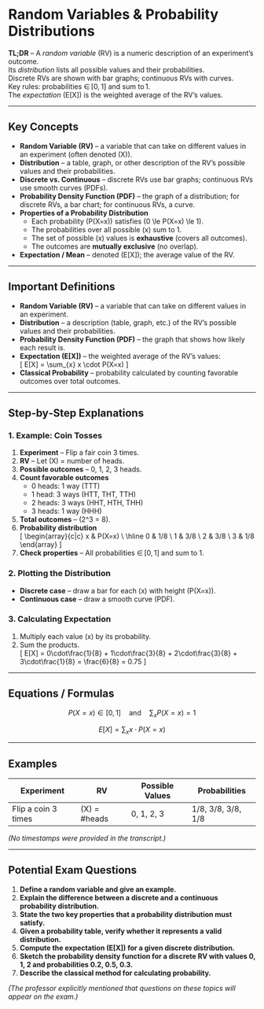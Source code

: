 # Random Variables & Probability Distributions  
**TL;DR** – A *random variable* (RV) is a numeric description of an experiment’s outcome.  
Its *distribution* lists all possible values and their probabilities.  
Discrete RVs are shown with bar graphs; continuous RVs with curves.  
Key rules: probabilities ∈ [0, 1] and sum to 1.  
The *expectation* \(E[X]\) is the weighted average of the RV’s values.

---

## Key Concepts
- **Random Variable (RV)** – a variable that can take on different values in an experiment (often denoted \(X\)).  
- **Distribution** – a table, graph, or other description of the RV’s possible values and their probabilities.  
- **Discrete vs. Continuous** – discrete RVs use bar graphs; continuous RVs use smooth curves (PDFs).  
- **Probability Density Function (PDF)** – the graph of a distribution; for discrete RVs, a bar chart; for continuous RVs, a curve.  
- **Properties of a Probability Distribution**  
  - Each probability \(P(X=x)\) satisfies \(0 \le P(X=x) \le 1\).  
  - The probabilities over all possible \(x\) sum to 1.  
  - The set of possible \(x\) values is **exhaustive** (covers all outcomes).  
  - The outcomes are **mutually exclusive** (no overlap).  
- **Expectation / Mean** – denoted \(E[X]\); the average value of the RV.  

---

## Important Definitions
- **Random Variable (RV)** – a variable that can take on different values in an experiment.  
- **Distribution** – a description (table, graph, etc.) of the RV’s possible values and their probabilities.  
- **Probability Density Function (PDF)** – the graph that shows how likely each result is.  
- **Expectation \(E[X]\)** – the weighted average of the RV’s values:  
  \[
  E[X] = \sum_{x} x \cdot P(X=x)
  \]  
- **Classical Probability** – probability calculated by counting favorable outcomes over total outcomes.  

---

## Step‑by‑Step Explanations

### 1. Example: Coin Tosses
1. **Experiment** – Flip a fair coin 3 times.  
2. **RV** – Let \(X\) = number of heads.  
3. **Possible outcomes** – 0, 1, 2, 3 heads.  
4. **Count favorable outcomes**  
   - 0 heads: 1 way (TTT)  
   - 1 head: 3 ways (HTT, THT, TTH)  
   - 2 heads: 3 ways (HHT, HTH, THH)  
   - 3 heads: 1 way (HHH)  
5. **Total outcomes** – \(2^3 = 8\).  
6. **Probability distribution**  
   \[
   \begin{array}{c|c}
   x & P(X=x) \\ \hline
   0 & 1/8 \\
   1 & 3/8 \\
   2 & 3/8 \\
   3 & 1/8
   \end{array}
   \]  
7. **Check properties** – All probabilities ∈ [0, 1] and sum to 1.  

### 2. Plotting the Distribution
- **Discrete case** – draw a bar for each \(x\) with height \(P(X=x)\).  
- **Continuous case** – draw a smooth curve (PDF).  

### 3. Calculating Expectation
1. Multiply each value \(x\) by its probability.  
2. Sum the products.  
   \[
   E[X] = 0\cdot\frac{1}{8} + 1\cdot\frac{3}{8} + 2\cdot\frac{3}{8} + 3\cdot\frac{1}{8}
        = \frac{6}{8} = 0.75
   \]  

---

## Equations / Formulas

```math
P(X=x) \in [0,1] \quad \text{and} \quad \sum_{x} P(X=x) = 1
```

```math
E[X] = \sum_{x} x \cdot P(X=x)
```

---

## Examples

| Experiment | RV | Possible Values | Probabilities |
|------------|----|-----------------|---------------|
| Flip a coin 3 times | \(X\) = #heads | 0, 1, 2, 3 | 1/8, 3/8, 3/8, 1/8 |

*(No timestamps were provided in the transcript.)*

---

## Potential Exam Questions

1. **Define a random variable and give an example.**  
2. **Explain the difference between a discrete and a continuous probability distribution.**  
3. **State the two key properties that a probability distribution must satisfy.**  
4. **Given a probability table, verify whether it represents a valid distribution.**  
5. **Compute the expectation \(E[X]\) for a given discrete distribution.**  
6. **Sketch the probability density function for a discrete RV with values 0, 1, 2 and probabilities 0.2, 0.5, 0.3.**  
7. **Describe the classical method for calculating probability.**  

*(The professor explicitly mentioned that questions on these topics will appear on the exam.)*
